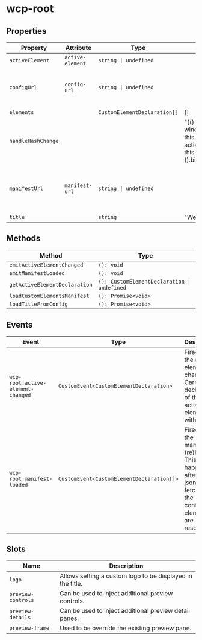 # wcp-root

## Properties

| Property           | Attribute        | Type                         | Default                                          | Description                                      |
|--------------------|------------------|------------------------------|--------------------------------------------------|--------------------------------------------------|
| `activeElement`    | `active-element` | `string \| undefined`        |                                                  |                                                  |
| `configUrl`        | `config-url`     | `string \| undefined`        |                                                  | Allows to set a url to load a config file from.  |
| `elements`         |                  | `CustomElementDeclaration[]` | []                                               |                                                  |
| `handleHashChange` |                  |                              | "(() => {\n    const [, activeElement] = window.location.hash.split('#/');\n    this.activeElement = activeElement;\n    this.emitActiveElementChanged();\n  }).bind(this)" |                                                  |
| `manifestUrl`      | `manifest-url`   | `string \| undefined`        |                                                  | Defines the location of the custom element manifest file. |
| `title`            |                  | `string`                     | "Webcomponents Preview"                          |                                                  |

## Methods

| Method                        | Type                                        |
|-------------------------------|---------------------------------------------|
| `emitActiveElementChanged`    | `(): void`                                  |
| `emitManifestLoaded`          | `(): void`                                  |
| `getActiveElementDeclaration` | `(): CustomElementDeclaration \| undefined` |
| `loadCustomElementsManifest`  | `(): Promise<void>`                         |
| `loadTitleFromConfig`         | `(): Promise<void>`                         |

## Events

| Event                             | Type                                      | Description                                      |
|-----------------------------------|-------------------------------------------|--------------------------------------------------|
| `wcp-root:active-element-changed` | `CustomEvent<CustomElementDeclaration>`   | Fired when the active element changes. Carries the declaration of the new active element with it. |
| `wcp-root:manifest-loaded`        | `CustomEvent<CustomElementDeclaration[]>` | Fired when the manifest is (re)loaded. This happens after the json is fetched and the containing elements are resolved. |

## Slots

| Name               | Description                                      |
|--------------------|--------------------------------------------------|
| `logo`             | Allows setting a custom logo to be displayed in the title. |
| `preview-controls` | Can be used to inject additional preview controls. |
| `preview-details`  | Can be used to inject additional preview detail panes. |
| `preview-frame`    | Used to be override the existing preview pane.   |
